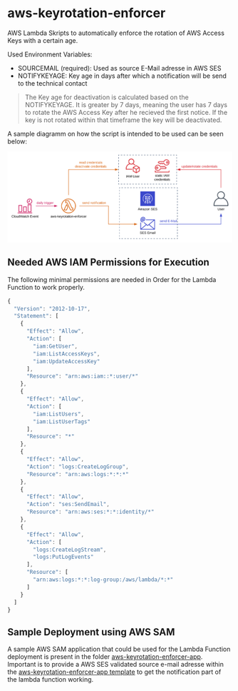 # aws-keyrotation-enforcer
AWS Lambda Skripts to automatically enforce the rotation of AWS Access Keys with a certain age.

Used Environment Variables:
- SOURCEMAIL (required): Used as source E-Mail adresse in AWS SES
- NOTIFYKEYAGE: Key age in days after which a notification will be send to the technical contact

> The Key age for deactivation is calculated based on the NOTIFYKEYAGE. It is greater by 7 days, meaning the user has 7 days to rotate the AWS Access Key after he recieved the first notice. If the key is not rotated within that timeframe the key will be deactivated.

A sample diagramm on how the script is intended to be used can be seen below:

![Architecture Diagramm](assets/aws-keyrotation-enforcer.svg)

## Needed AWS IAM Permissions for Execution

The following minimal permissions are needed in Order for the Lambda Function to work properly.

```javascript
{
  "Version": "2012-10-17",
  "Statement": [
    {
      "Effect": "Allow",
      "Action": [
        "iam:GetUser",
        "iam:ListAccessKeys",
        "iam:UpdateAccessKey"
      ],
      "Resource": "arn:aws:iam::*:user/*"
    },
    {
      "Effect": "Allow",
      "Action": [
        "iam:ListUsers",
        "iam:ListUserTags"
      ],
      "Resource": "*"
    },
    {
      "Effect": "Allow",
      "Action": "logs:CreateLogGroup",
      "Resource": "arn:aws:logs:*:*:*"
    },
    {
      "Effect": "Allow",
      "Action": "ses:SendEmail",
      "Resource": "arn:aws:ses:*:*:identity/*"
    },
    {
      "Effect": "Allow",
      "Action": [
        "logs:CreateLogStream",
        "logs:PutLogEvents"
      ],
      "Resource": [
        "arn:aws:logs:*:*:log-group:/aws/lambda/*:*"
      ]
    }
  ]
}
```

## Sample Deployment using AWS SAM

A sample AWS SAM application that could be used for the Lambda Function deployment is present in the folder [aws-keyrotation-enforcer-app](aws-keyrotation-enforcer-app/). Important is to provide a AWS SES validated source e-mail adresse within the [aws-keyrotation-enforcer-app template](aws-keyrotation-enforcer-app/template.yaml) to get the notification part of the lambda function working.